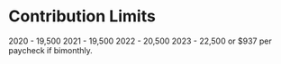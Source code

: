 # Contribution Limits

2020 - 19,500
2021 - 19,500
2022 - 20,500
2023 - 22,500 or $937 per paycheck if bimonthly.

